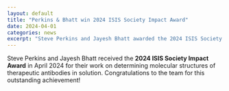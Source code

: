 ```yaml
---
layout: default
title: "Perkins & Bhatt win 2024 ISIS Society Impact Award"
date: 2024-04-01
categories: news
excerpt: "Steve Perkins and Jayesh Bhatt awarded the 2024 ISIS Society Impact Award for their work on therapeutic antibody structures."
---
```


Steve Perkins and Jayesh Bhatt received the **2024 ISIS Society Impact Award** in April 2024 for their work on determining molecular structures of therapeutic antibodies in solution. Congratulations to the team for this outstanding achievement!
